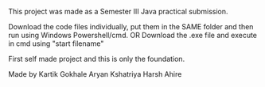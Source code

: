 This project was made as a Semester III Java practical submission.

Download the code files individually, put them in the SAME folder and then run using Windows Powershell/cmd.
              OR
Download the .exe file and execute in cmd using "start filename"

First self made project and this is only the foundation. 

Made by
Kartik Gokhale
Aryan Kshatriya
Harsh Ahire
